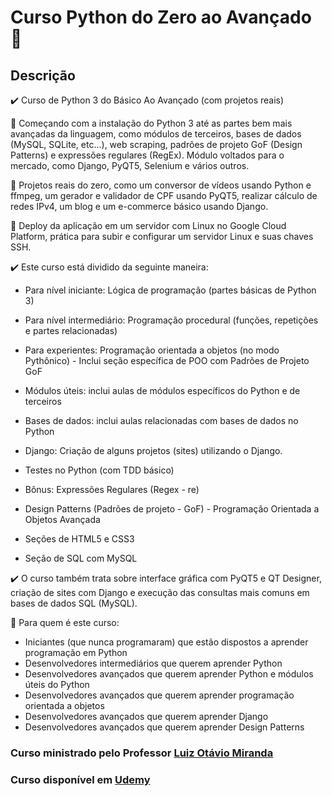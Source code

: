 # Curso Python do Zero ao Avançado 🐍

## Descrição

 ✔️ Curso de Python 3 do Básico Ao Avançado (com projetos reais)


📌 Começando com a instalação do Python 3 até as partes bem mais avançadas da linguagem, como módulos de terceiros, bases de dados (MySQL, SQLite, etc...), web scraping, padrões de projeto GoF (Design Patterns) e expressões regulares (RegEx). Módulo voltados para o mercado, como Django, PyQT5, Selenium e vários outros.

📌 Projetos reais do zero, como um conversor de vídeos usando Python e ffmpeg, um gerador e validador de CPF usando PyQT5, realizar cálculo de redes IPv4, um blog e um e-commerce básico usando Django.

📌 Deploy da aplicação em um servidor com Linux no Google Cloud Platform, prática para subir e configurar um servidor Linux e suas chaves SSH.

✔️ Este curso está dividido da seguinte maneira:

- Para nível iniciante: Lógica de programação (partes básicas de Python 3)

- Para nível intermediário: Programação procedural (funções, repetições e partes relacionadas)

- Para experientes: Programação orientada a objetos (no modo Pythônico) - Inclui seção específica de POO com Padrões de Projeto GoF

- Módulos úteis: inclui aulas de módulos específicos do Python e de terceiros

- Bases de dados: inclui aulas relacionadas com bases de dados no Python

- Django: Criação de alguns projetos (sites) utilizando o Django.

- Testes no Python (com TDD básico)

- Bônus: Expressões Regulares (Regex - re)

- Design Patterns (Padrões de projeto - GoF) - Programação Orientada a Objetos Avançada

- Seções de HTML5 e CSS3

- Seção de SQL com MySQL

✔️ O curso também trata sobre interface gráfica com PyQT5 e QT Designer, criação de sites com Django e execução das consultas mais comuns em bases de dados SQL (MySQL).

📌 Para quem é este curso:

- Iniciantes (que nunca programaram) que estão dispostos a aprender programação em Python
- Desenvolvedores intermediários que querem aprender Python
- Desenvolvedores avançados que querem aprender Python e módulos úteis do Python
- Desenvolvedores avançados que querem aprender programação orientada a objetos
- Desenvolvedores avançados que querem aprender Django
- Desenvolvedores avançados que querem aprender Design Patterns

### Curso ministrado pelo Professor [Luiz Otávio Miranda](https://www.linkedin.com/in/todoespacoonline/)
### Curso disponível em [Udemy](https://www.udemy.com/course/python-3-do-zero-ao-avancado/)